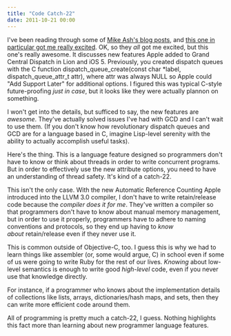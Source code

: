 ```yaml
---
title: "Code Catch-22"
date: 2011-10-21 00:00
---
```


I've been reading through some of [Mike Ash's blog posts](http://www.mikeash.com/pyblog), and [this one in particular got me really excited](http://www.mikeash.com/pyblog/friday-qa-2011-10-14-whats-new-in-gcd.html). OK, so they _all_&nbsp;got me excited, but this one's really awesome. It discusses new features Apple added to Grand Central Dispatch in Lion and iOS 5. Previously, you created dispatch queues with the C function dispatch\_queue\_create(const char \*label, dispatch\_queue\_attr\_t attr), where attr was always NULL so Apple could "Add Support Later" for additional options. I figured this was typical C-style future-proofing _just in case_, but it looks like they were actually plannon on something.

I won't get into the details, but sufficed to say, the new features are _awesome_. They've actually solved issues I've had with GCD and I can't wait to use them. (If you don't know how revolutionary dispatch queues and GCD are for a language based in C, imagine Lisp-level serenity with the ability to actually accomplish useful tasks).

Here's the thing. This is a language feature designed so programmers don't have to know or think about threads in order to write concurrent programs. But in order to effectively use the new attribute options, you need to have an understanding of thread safety. It's kind of a catch-22.

This isn't the only case. With the new Automatic Reference Counting Apple introduced into the LLVM 3.0 compiler, I don't have to write retain/release code because the _compiler does it for me_. They've written a compiler so that programmers don't have to know about manual memory management, but in order to use it properly, programmers have to adhere to naming conventions and protocols, so they end up having to _know about_&nbsp;retain/release even if they never use it.

This is common outside of Objective-C, too. I guess this is why we had to learn things like assembler (or, some would argue, C) in school even if some of us were going to write Ruby for the rest of our lives. _Knowing_&nbsp;about low-level semantics is enough to write good _high-level_&nbsp;code, even if you never use that knowledge directly.

For instance, if a programmer who knows about the implementation details of collections like lists, arrays, dictionaries/hash maps, and sets, then they can write more efficient code around them.

All of programming is pretty much a catch-22, I guess. Nothing highlights this fact more than learning about new programmer language features.

<!-- more -->
